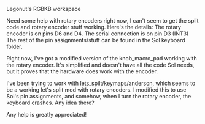 Legonut's RGBKB workspace

Need some help with rotary encoders right now, I can't seem to get the split code and rotary encoder stuff working. Here's the details:
The rotary encoder is on pins D6 and D4. The serial connection is on pin D3 (INT3)
The rest of the pin assignments/stuff can be found in the Sol keyboard folder.

Right now, I've got a modified version of the knob_macro_pad working with the rotary encoder. It's simplified and doesn't have all the code Sol needs, but it proves that the hardware does work with the encoder.

I've been trying to work with lets_spilt/keymaps/anderson, which seems to be a working let's split mod with rotary encoders. I modified this to use Sol's pin assignments, and somehow, when I turn the rotary encoder, the keyboard crashes. Any idea there?

Any help is greatly appreciated!
